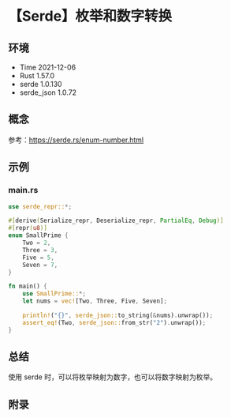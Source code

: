 # 【Serde】枚举和数字转换

## 环境

- Time 2021-12-06
- Rust 1.57.0
- serde 1.0.130
- serde_json 1.0.72

## 概念

参考：<https://serde.rs/enum-number.html>  

## 示例

### main.rs

```rust
use serde_repr::*;

#[derive(Serialize_repr, Deserialize_repr, PartialEq, Debug)]
#[repr(u8)]
enum SmallPrime {
    Two = 2,
    Three = 3,
    Five = 5,
    Seven = 7,
}

fn main() {
    use SmallPrime::*;
    let nums = vec![Two, Three, Five, Seven];

    println!("{}", serde_json::to_string(&nums).unwrap());
    assert_eq!(Two, serde_json::from_str("2").unwrap());
}
```

## 总结

使用 serde 时，可以将枚举映射为数字，也可以将数字映射为枚举。

## 附录
